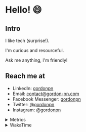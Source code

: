 # Hello! 😄

## Intro

I like tech (surprise!).

I'm curious and resourceful.

Ask me anything, I'm friendly!

## Reach me at

- LinkedIn: [gordonpn](https://www.linkedin.com/in/gordonpn/)
- Email: [contact@gordon-pn.com](mailto:contact@gordon-pn.com)
- Facebook Messenger: [gordonpn](https://www.messenger.com/t/Gordonpn)
- Twitter: [@gordonpn](https://twitter.com/Gordonpn)
- Instagram: [@gordonpn](https://www.instagram.com/gordonpn/)

<details>
  <summary>Metrics</summary>

  <img align="center" src="https://github.com/gordonpn/gordonpn/blob/master/github-metrics.svg" alt="GitHub Metrics">

</details>

<details>
  <summary>WakaTime</summary>

  <!--START_SECTION:waka-->
📊 **This Week I Spent My Time On** 

```text
💬 Programming Languages: 
Java                     6 hrs 39 mins       ██████████████░░░░░░░░░░░   54.88 % 
TypeScript               3 hrs               ██████░░░░░░░░░░░░░░░░░░░   24.74 % 
Brazil Dependency Config 2 hrs 2 mins        ████░░░░░░░░░░░░░░░░░░░░░   16.84 % 
XML                      17 mins             █░░░░░░░░░░░░░░░░░░░░░░░░   02.39 % 
JSON                     5 mins              ░░░░░░░░░░░░░░░░░░░░░░░░░   00.77 % 

🔥 Editors: 
IntelliJ IDEA            8 hrs 59 mins       ███████████████████░░░░░░   74.12 % 
VS Code                  3 hrs 8 mins        ██████░░░░░░░░░░░░░░░░░░░   25.88 % 
```


 Last Updated on 24/08/2024 16:21:45 UTC
<!--END_SECTION:waka-->
</details>
